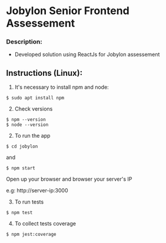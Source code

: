 # Jobylon Senior Frontend Assessement

### Description:

- Developed solution using ReactJs for Jobylon assessement

## Instructions (Linux):

1. It's necessary to install npm and node:

```
$ sudo apt install npm
```

2. Check versions

```
$ npm --version
$ node --version
```

2. To run the app

```
$ cd jobylon
```

and

```
$ npm start
```

Open up your browser and browser your server's IP

e.g: http://server-ip:3000

3. To run tests

```
$ npm test
```

4. To collect tests coverage

```
$ npm jest:coverage
```
